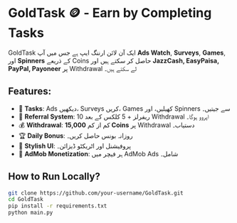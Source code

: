 # GoldTask 🪙 - Earn by Completing Tasks  

GoldTask ایک آن لائن ارننگ ایپ ہے جس میں آپ **Ads Watch**, **Surveys**, **Games**, اور **Spinners** کے ذریعے Coins حاصل کر سکتے ہیں اور **JazzCash, EasyPaisa, PayPal, Payoneer** پر Withdrawal لے سکتے ہیں۔  

## **Features:**  
- 🎯 **Tasks**: Ads دیکھیں، Surveys کریں، Games کھیلیں، اور Spinners سے جیتیں۔  
- 🎁 **Referral System**: 10 ریفرلز + 5 کلکس کے بعد Withdrawal اپروو ہوگا۔  
- 💰 **Withdrawal**: کم از کم **15,000 Coins** پر Withdrawal دستیاب۔  
- 🏆 **Daily Bonus**: روزانہ بونس حاصل کریں۔  
- 🎨 **Stylish UI**: پروفیشنل اور اٹریکٹو ڈیزائن۔  
- 📱 **AdMob Monetization**: ہر فیچر میں AdMob Ads شامل۔  

## **How to Run Locally?**  
```sh
git clone https://github.com/your-username/GoldTask.git  
cd GoldTask  
pip install -r requirements.txt  
python main.py
